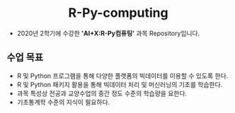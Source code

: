 <h1 align="center">R-Py-computing</h1>

- 2020년 2학기에 수강한 **'AI+X:R-Py컴퓨팅'** 과목 Repository입니다.

## 수업 목표

- R 및 Python 프로그램을 통해 다양한 플랫폼의 빅데이터를 이용할 수 있도록 한다.
- R 및 Python 패키지 활용을 통해 빅데이터 처리 및 머신러닝의 기초를 학습한다.
- 과목 특성상 전공과 교양수업의 중간 정도 수준의 학습량을 요한다.
- 기초통계학 수준의 지식이 필요하다.
